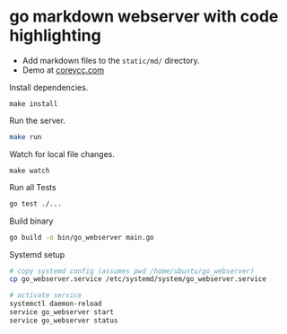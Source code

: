 # go markdown webserver with code highlighting
- Add markdown files to the `static/md/` directory.
- Demo at [coreycc.com](https://coreycc.com/md/test.md)

Install dependencies.
```
make install
```

Run the server. 
```bash
make run
```

Watch for local file changes.
```
make watch
```

Run all Tests
```bash
go test ./...
```

Build binary
```bash
go build -o bin/go_webserver main.go
```

Systemd setup
```bash
# copy systemd config (assumes pwd /home/ubuntu/go_webserver)
cp go_webserver.service /etc/systemd/system/go_webserver.service

# activate service
systemctl daemon-reload
service go_webserver start
service go_webserver status
```
